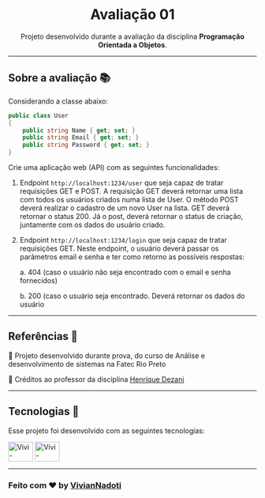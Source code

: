<h1 align="center">
    Avaliação 01
</h1>

<p align="center">Projeto desenvolvido durante a avaliação da disciplina <strong> Programação Orientada a Objetos</strong>.</p>

<hr>

## Sobre a avaliação 📚

Considerando a classe abaixo:

```C# 
public class User
{
    public string Name { get; set; }
    public string Email { get; set; }
    public string Password { get; set; }
} 
```

Crie uma aplicação web (API) com as seguintes funcionalidades:

1) Endpoint `http://localhost:1234/user` que seja capaz de tratar requisições GET e POST. 
A requisição GET deverá retornar uma lista com todos os usuários criados numa lista 
de User. O método POST deverá realizar o cadastro de um novo User na lista.
GET deverá retornar o status 200. Já o post, deverá retornar o status de criação, 
juntamente com os dados do usuário criado.

2) Endpoint `http://localhost:1234/login` que seja capaz de tratar requisições GET. Neste 
endpoint, o usuário deverá passar os parâmetros email e senha e ter como retorno as 
possíveis respostas:

    a. 404 (caso o usuário não seja encontrado com o email e senha fornecidos)

    b. 200 (caso o usuário seja encontrado. Deverá retornar os dados do usuário

<hr>

##  Referências 📌

🔹 Projeto desenvolvido durante prova, do curso de Análise e desenvolvimento de sistemas na Fatec Rio Preto 

🔹 Créditos ao professor da disciplina [Henrique Dezani](https://github.com/henriquedezani) 


<hr>

## Tecnologias 🚀 

Esse projeto foi desenvolvido com as seguintes tecnologias:

<div style="display: inline_block">
	<img align="center" alt="Vivi-CSHARP" height="40" width="50" src="https://cdn.jsdelivr.net/gh/devicons/devicon/icons/csharp/csharp-original.svg">
    <img align="center" alt="Vivi-CSHARP" height="40" width="50" src="https://cdn.jsdelivr.net/gh/devicons/devicon/icons/visualstudio/visualstudio-plain.svg">
          
</div>

<hr> 

### Feito com ♥ by [VivianNadoti](https://github.com/vinadoti)
